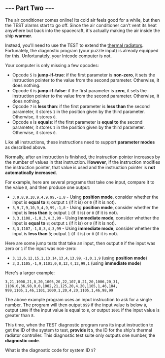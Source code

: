 ## --- Part Two ---

The air conditioner comes online! Its cold air feels good for a while, but then the TEST alarms start to go off. Since the air conditioner can't vent its heat anywhere but back into the spacecraft, it's actually making the air inside the ship __warmer__.

Instead, you'll need to use the TEST to extend the [thermal radiators](https://en.wikipedia.org/wiki/Spacecraft_thermal_control). Fortunately, the diagnostic program (your puzzle input) is already equipped for this. Unfortunately, your Intcode computer is not.

Your computer is only missing a few opcodes:

- Opcode `5` is __jump-if-true__: if the first parameter is __non-zero__, it sets the instruction pointer to the value from the second parameter. Otherwise, it does nothing.
- Opcode `6` is __jump-if-false__: if the first parameter is __zero__, it sets the instruction pointer to the value from the second parameter. Otherwise, it does nothing.
- Opcode `7` is __less than__: if the first parameter is __less than__ the second parameter, it stores `1` in the position given by the third parameter. Otherwise, it stores `0`.
- Opcode `8` is __equals__: if the first parameter is __equal to__ the second parameter, it stores `1` in the position given by the third parameter. Otherwise, it stores `0`.

Like all instructions, these instructions need to support __parameter modes__ as described above.

Normally, after an instruction is finished, the instruction pointer increases by the number of values in that instruction. __However__, if the instruction modifies the instruction pointer, that value is used and the instruction pointer is __not automatically increased__.

For example, here are several programs that take one input, compare it to the value `8`, and then produce one output:

- `3,9,8,9,10,9,4,9,99,-1,8` - Using __position mode__, consider whether the input is __equal to__ `8`; output `1` (if it is) or `0` (if it is not).
- `3,9,7,9,10,9,4,9,99,-1,8` - Using __position mode__, consider whether the input is __less than__ `8`; output `1` (if it is) or `0` (if it is not).
- `3,3,1108,-1,8,3,4,3,99` - Using __immediate mode__, consider whether the input is __equal to__ `8`; output `1` (if it is) or `0` (if it is not).
- `3,3,1107,-1,8,3,4,3,99` - Using __immediate mode__, consider whether the input is __less than__ `8`; output `1` (if it is) or `0` (if it is not).

Here are some jump tests that take an input, then output `0` if the input was zero or `1` if the input was non-zero:

- `3,12,6,12,15,1,13,14,13,4,13,99,-1,0,1,9` (using __position mode__)
- `3,3,1105,-1,9,1101,0,0,12,4,12,99,1` (using __immediate mode__)

Here's a larger example:

```
3,21,1008,21,8,20,1005,20,22,107,8,21,20,1006,20,31,
1106,0,36,98,0,0,1002,21,125,20,4,20,1105,1,46,104,
999,1105,1,46,1101,1000,1,20,4,20,1105,1,46,98,99
```

The above example program uses an input instruction to ask for a single number. The program will then output `999` if the input value is below `8`, output `1000` if the input value is equal to `8`, or output `1001` if the input value is greater than `8`.

This time, when the TEST diagnostic program runs its input instruction to get the ID of the system to test, __provide it `5`__, the ID for the ship's thermal radiator controller. This diagnostic test suite only outputs one number, the __diagnostic code__.

What is the diagnostic code for system ID `5`?
